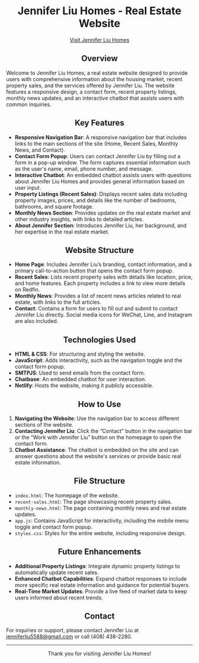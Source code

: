 <div style="text-align: center;">

# Jennifer Liu Homes - Real Estate Website

</div>

<div style="text-align: center;">
  
[Visit Jennifer Liu Homes](https://jenniferliuhomes.com)

</div>

<div style="text-align: center;">

## Overview

</div>

Welcome to Jennifer Liu Homes, a real estate website designed to provide users with comprehensive information about the housing market, recent property sales, and the services offered by Jennifer Liu. The website features a responsive design, a contact form, recent property listings, monthly news updates, and an interactive chatbot that assists users with common inquiries.

<div style="text-align: center;">

## Key Features

</div>

- **Responsive Navigation Bar**: A responsive navigation bar that includes links to the main sections of the site (Home, Recent Sales, Monthly News, and Contact).
- **Contact Form Popup**: Users can contact Jennifer Liu by filling out a form in a pop-up window. The form captures essential information such as the user's name, email, phone number, and message.
- **Interactive Chatbot**: An embedded chatbot assists users with questions about Jennifer Liu Homes and provides general information based on user input.
- **Property Listings (Recent Sales)**: Displays recent sales data including property images, prices, and details like the number of bedrooms, bathrooms, and square footage.
- **Monthly News Section**: Provides updates on the real estate market and other industry insights, with links to detailed articles.
- **About Jennifer Section**: Introduces Jennifer Liu, her background, and her expertise in the real estate market.

<div style="text-align: center;">

## Website Structure

</div>

- **Home Page**: Includes Jennifer Liu’s branding, contact information, and a primary call-to-action button that opens the contact form popup.
- **Recent Sales**: Lists recent property sales with details like location, price, and home features. Each property includes a link to view more details on Redfin.
- **Monthly News**: Provides a list of recent news articles related to real estate, with links to the full articles.
- **Contact**: Contains a form for users to fill out and submit to contact Jennifer Liu directly. Social media icons for WeChat, Line, and Instagram are also included.

<div style="text-align: center;">

## Technologies Used

</div>

- **HTML & CSS**: For structuring and styling the website.
- **JavaScript**: Adds interactivity, such as the navigation toggle and the contact form popup.
- **SMTPJS**: Used to send emails from the contact form.
- **Chatbase**: An embedded chatbot for user interaction.
- **Netlify**: Hosts the website, making it publicly accessible.

<div style="text-align: center;">

## How to Use

</div>

1. **Navigating the Website**: Use the navigation bar to access different sections of the website.
2. **Contacting Jennifer Liu**: Click the “Contact” button in the navigation bar or the “Work with Jennifer Liu” button on the homepage to open the contact form.
3. **Chatbot Assistance**: The chatbot is embedded on the site and can answer questions about the website's services or provide basic real estate information.

<div style="text-align: center;">

## File Structure

</div>

- `index.html`: The homepage of the website.
- `recent-sales.html`: The page showcasing recent property sales.
- `monthly-news.html`: The page containing monthly news and real estate updates.
- `app.js`: Contains JavaScript for interactivity, including the mobile menu toggle and contact form popup.
- `styles.css`: Styles for the entire website, including responsive design.

<div style="text-align: center;">

## Future Enhancements

</div>

- **Additional Property Listings**: Integrate dynamic property listings to automatically update recent sales.
- **Enhanced Chatbot Capabilities**: Expand chatbot responses to include more specific real estate information and guidance for potential buyers.
- **Real-Time Market Updates**: Provide a live feed of market data to keep users informed about recent trends.

<div style="text-align: center;">

## Contact

</div>

For inquiries or support, please contact Jennifer Liu at [jenniferliu5588@gmail.com](mailto:jenniferliu5588@gmail.com) or call (408) 438-2280.

---

<div style="text-align: center;">

Thank you for visiting Jennifer Liu Homes!

</div>
